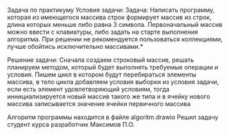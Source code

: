 Задача по практикуму
Условия задачи:
Задача: Написать программу, которая из имеющегося массива строк формирует массив из строк, длина которых меньше либо равна 3 символа. Первоначальный массив можно ввести с клавиатуры, либо задать на старте выполнения алгоритма. При решении не рекомендуется пользоваться коллекциями, лучше обойтись исключительно массивами.*

Решение задачи:
Сначала создаем строковый массив, решать планируем методом, который будет выполнять требуемые операции и условия. Пишем цикл в котором будут перебираться элементы массива, в тело цикла добавляем условия выборки из условия задачи, если есть элемент удовлетворяющий условиям, тогда иннициализируется новый массив такого же типа и в ячейку нового массива записывается значение ячейки первичного массива

Алгоритм программы находится в файле algoritm.drawio
Решил задачу студент курса разработчик Максимов П.О.
